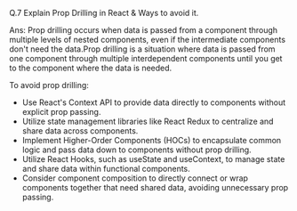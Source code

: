 Q.7 Explain Prop Drilling in React & Ways to avoid it.

Ans: Prop drilling occurs when data is passed from a component through multiple levels of nested components, even if the intermediate components don't need the data.Prop drilling is a situation where data is passed from one component through multiple interdependent components until you get to the component where the data is needed.

To avoid prop drilling:
- Use React's Context API to provide data directly to components without explicit prop passing.
- Utilize state management libraries like React Redux to centralize and share data across components.
- Implement Higher-Order Components (HOCs) to encapsulate common logic and pass data down to components without prop drilling.
- Utilize React Hooks, such as useState and useContext, to manage state and share data within functional components.
- Consider component composition to directly connect or wrap components together that need shared data, avoiding unnecessary prop passing.